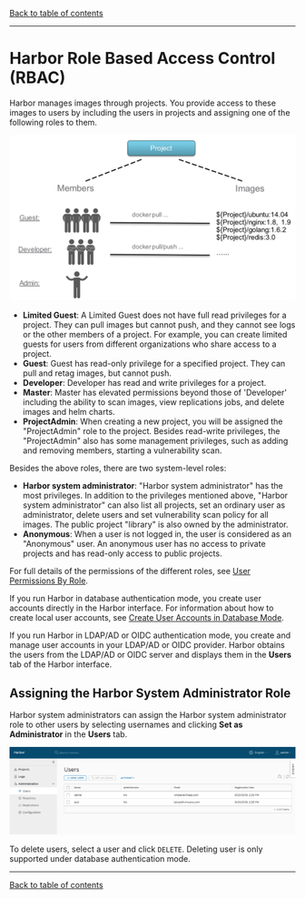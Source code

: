 [Back to table of contents](../../index.md)

----------

# Harbor Role Based Access Control (RBAC)  

Harbor manages images through projects. You provide access to these images to users by including the users in projects and assigning one of the following roles to them.  

![rbac](../../img/rbac.png)

* **Limited Guest**: A Limited Guest does not have full read privileges for a project. They can pull images but cannot push, and they cannot see logs or the other members of a project. For example, you can create limited guests for users from different organizations who share access to a project.
* **Guest**: Guest has read-only privilege for a specified project. They can pull and retag images, but cannot push.
* **Developer**: Developer has read and write privileges for a project.
* **Master**: Master has elevated permissions beyond those of 'Developer' including the ability to scan images, view replications jobs, and delete images and helm charts. 
* **ProjectAdmin**: When creating a new project, you will be assigned the "ProjectAdmin" role to the project. Besides read-write privileges, the "ProjectAdmin" also has some management privileges, such as adding and removing members, starting a vulnerability scan.

Besides the above roles, there are two system-level roles:  

* **Harbor system administrator**: "Harbor system administrator" has the most privileges. In addition to the privileges mentioned above, "Harbor system administrator" can also list all projects, set an ordinary user as administrator, delete users and set vulnerability scan policy for all images. The public project "library" is also owned by the administrator.  
* **Anonymous**: When a user is not logged in, the user is considered as an "Anonymous" user. An anonymous user has no access to private projects and has read-only access to public projects.  

For full details of the permissions of the different roles, see [User Permissions By Role](user_permissions_by_role.md).

If you run Harbor in database authentication mode, you create user accounts directly in the Harbor interface. For information about how to create local user accounts, see [Create User Accounts in Database Mode](create_users_db.md). 

If you run Harbor in LDAP/AD or OIDC authentication mode, you create and manage user accounts in your LDAP/AD or OIDC provider. Harbor obtains the users from the LDAP/AD or OIDC server and displays them in the **Users** tab of the Harbor interface.

## Assigning the Harbor System Administrator Role

Harbor system administrators can assign the Harbor system administrator role to other users by selecting usernames and clicking **Set as Administrator** in the **Users** tab. 

![browse project](../../img/new_set_admin_remove_user.png)

To delete users, select a user and click `DELETE`. Deleting user is only supported under database authentication mode.

----------

[Back to table of contents](../../index.md)